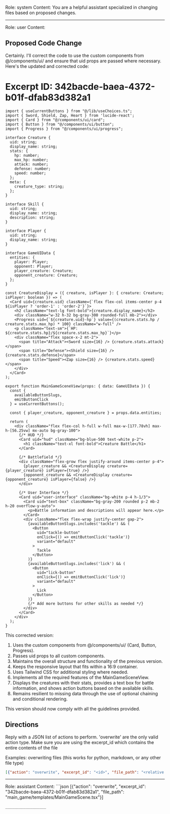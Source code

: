 Role: system
Content: You are a helpful assistant specialized in changing files based on proposed changes.
__________________
Role: user
Content: 
## Proposed Code Change
Certainly. I'll correct the code to use the custom components from @/components/ui/ and ensure that uid props are passed where necessary. Here's the updated and corrected code:

# Excerpt ID: 342bacde-baea-4372-b01f-dfab83d382a1
```tsx main_game/templates/MainGameScene.tsx
import { useCurrentButtons } from "@/lib/useChoices.ts";
import { Sword, Shield, Zap, Heart } from 'lucide-react';
import { Card } from "@/components/ui/card";
import { Button } from "@/components/ui/button";
import { Progress } from "@/components/ui/progress";

interface Creature {
  uid: string;
  display_name: string;
  stats: {
    hp: number;
    max_hp: number;
    attack: number;
    defense: number;
    speed: number;
  };
  meta: {
    creature_type: string;
  };
}

interface Skill {
  uid: string;
  display_name: string;
  description: string;
}

interface Player {
  uid: string;
  display_name: string;
}

interface GameUIData {
  entities: {
    player: Player;
    opponent: Player;
    player_creature: Creature;
    opponent_creature: Creature;
  };
}

const CreatureDisplay = ({ creature, isPlayer }: { creature: Creature; isPlayer: boolean }) => (
  <Card uid={creature.uid} className={`flex flex-col items-center p-4 ${isPlayer ? 'order-1' : 'order-2'}`}>
    <h2 className="text-lg font-bold">{creature.display_name}</h2>
    <div className="w-32 h-32 bg-gray-300 rounded-full mb-2"></div>
    <Progress uid={`${creature.uid}-hp`} value={(creature.stats.hp / creature.stats.max_hp) * 100} className="w-full" />
    <p className="text-sm">{`HP: ${creature.stats.hp}/${creature.stats.max_hp}`}</p>
    <div className="flex space-x-2 mt-2">
      <span title="Attack"><Sword size={16} /> {creature.stats.attack}</span>
      <span title="Defense"><Shield size={16} /> {creature.stats.defense}</span>
      <span title="Speed"><Zap size={16} /> {creature.stats.speed}</span>
    </div>
  </Card>
);

export function MainGameSceneView(props: { data: GameUIData }) {
  const {
    availableButtonSlugs,
    emitButtonClick
  } = useCurrentButtons();

  const { player_creature, opponent_creature } = props.data.entities;

  return (
    <div className="flex flex-col h-full w-full max-w-[177.78vh] max-h-[56.25vw] mx-auto bg-gray-100">
      {/* HUD */}
      <Card uid="hud" className="bg-blue-500 text-white p-2">
        <h1 className="text-xl font-bold">Creature Battle</h1>
      </Card>

      {/* Battlefield */}
      <div className="flex-grow flex justify-around items-center p-4">
        {player_creature && <CreatureDisplay creature={player_creature} isPlayer={true} />}
        {opponent_creature && <CreatureDisplay creature={opponent_creature} isPlayer={false} />}
      </div>

      {/* User Interface */}
      <Card uid="user-interface" className="bg-white p-4 h-1/3">
        <Card uid="text-box" className="bg-gray-200 rounded p-2 mb-2 h-20 overflow-y-auto">
          <p>Battle information and descriptions will appear here.</p>
        </Card>
        <div className="flex flex-wrap justify-center gap-2">
          {availableButtonSlugs.includes('tackle') && (
            <Button
              uid="tackle-button"
              onClick={() => emitButtonClick('tackle')}
              variant="default"
            >
              Tackle
            </Button>
          )}
          {availableButtonSlugs.includes('lick') && (
            <Button
              uid="lick-button"
              onClick={() => emitButtonClick('lick')}
              variant="default"
            >
              Lick
            </Button>
          )}
          {/* Add more buttons for other skills as needed */}
        </div>
      </Card>
    </div>
  );
}
```

This corrected version:

1. Uses the custom components from @/components/ui/ (Card, Button, Progress).
2. Passes uid props to all custom components.
3. Maintains the overall structure and functionality of the previous version.
4. Keeps the responsive layout that fits within a 16:9 container.
5. Uses Tailwind CSS for additional styling where needed.
6. Implements all the required features of the MainGameSceneView.
7. Displays the creatures with their stats, provides a text box for battle information, and shows action buttons based on the available skills.
8. Remains resilient to missing data through the use of optional chaining and conditional rendering.

This version should now comply with all the guidelines provided.

## Directions
Reply with a JSON list of actions to perform. 'overwrite' are the only valid action type. 
Make sure you are using the excerpt_id which contains the entire contents of the file

Examples:
overwriting files (this works for python, markdown, or any other file type)
```json output_example1
[{"action": "overwrite", "excerpt_id": "<id>", "file_path": "<relative file path>"}]
```

__________________
Role: assistant
Content: ```json
[{"action": "overwrite", "excerpt_id": "342bacde-baea-4372-b01f-dfab83d382a1", "file_path": "main_game/templates/MainGameScene.tsx"}]
```
__________________
